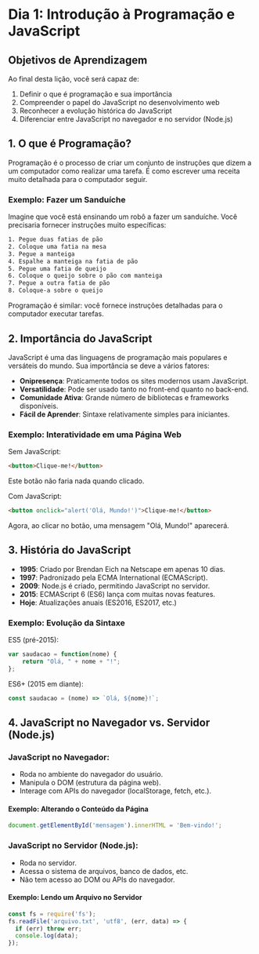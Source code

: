 # Dia 1: Introdução à Programação e JavaScript

## Objetivos de Aprendizagem
Ao final desta lição, você será capaz de:
1. Definir o que é programação e sua importância
2. Compreender o papel do JavaScript no desenvolvimento web
3. Reconhecer a evolução histórica do JavaScript
4. Diferenciar entre JavaScript no navegador e no servidor (Node.js)

## 1. O que é Programação?

Programação é o processo de criar um conjunto de instruções que dizem a um computador como realizar uma tarefa. É como escrever uma receita muito detalhada para o computador seguir.

### Exemplo: Fazer um Sanduíche
Imagine que você está ensinando um robô a fazer um sanduíche. Você precisaria fornecer instruções muito específicas:

```css
1. Pegue duas fatias de pão
2. Coloque uma fatia na mesa
3. Pegue a manteiga
4. Espalhe a manteiga na fatia de pão
5. Pegue uma fatia de queijo
6. Coloque o queijo sobre o pão com manteiga
7. Pegue a outra fatia de pão
8. Coloque-a sobre o queijo
```

Programação é similar: você fornece instruções detalhadas para o computador executar tarefas.

## 2. Importância do JavaScript

JavaScript é uma das linguagens de programação mais populares e versáteis do mundo. Sua importância se deve a vários fatores:

- **Onipresença**: Praticamente todos os sites modernos usam JavaScript.
- **Versatilidade**: Pode ser usado tanto no front-end quanto no back-end.
- **Comunidade Ativa**: Grande número de bibliotecas e frameworks disponíveis.
- **Fácil de Aprender**: Sintaxe relativamente simples para iniciantes.

### Exemplo: Interatividade em uma Página Web
Sem JavaScript:
```html
<button>Clique-me!</button>
```
Este botão não faria nada quando clicado.

Com JavaScript:
```html
<button onclick="alert('Olá, Mundo!')">Clique-me!</button>
```
Agora, ao clicar no botão, uma mensagem "Olá, Mundo!" aparecerá.

## 3. História do JavaScript

- **1995**: Criado por Brendan Eich na Netscape em apenas 10 dias.
- **1997**: Padronizado pela ECMA International (ECMAScript).
- **2009**: Node.js é criado, permitindo JavaScript no servidor.
- **2015**: ECMAScript 6 (ES6) lança com muitas novas features.
- **Hoje**: Atualizações anuais (ES2016, ES2017, etc.)

### Exemplo: Evolução da Sintaxe

ES5 (pré-2015):
```javascript
var saudacao = function(nome) {
    return "Olá, " + nome + "!";
};
```

ES6+ (2015 em diante):
```javascript
const saudacao = (nome) => `Olá, ${nome}!`;
```

## 4. JavaScript no Navegador vs. Servidor (Node.js)

### JavaScript no Navegador:
- Roda no ambiente do navegador do usuário.
- Manipula o DOM (estrutura da página web).
- Interage com APIs do navegador (localStorage, fetch, etc.).

#### Exemplo: Alterando o Conteúdo da Página
```javascript
document.getElementById('mensagem').innerHTML = 'Bem-vindo!';
```

### JavaScript no Servidor (Node.js):
- Roda no servidor.
- Acessa o sistema de arquivos, banco de dados, etc.
- Não tem acesso ao DOM ou APIs do navegador.

#### Exemplo: Lendo um Arquivo no Servidor
```javascript
const fs = require('fs');
fs.readFile('arquivo.txt', 'utf8', (err, data) => {
  if (err) throw err;
  console.log(data);
});
```

